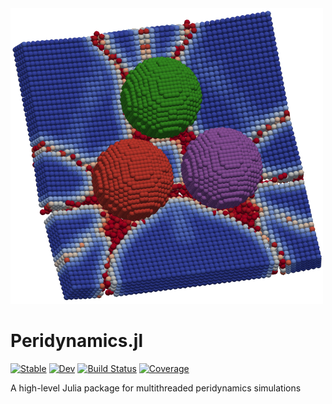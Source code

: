 <img src="docs/src/assets/logo.png" width="500" />

# Peridynamics.jl

[![Stable](https://img.shields.io/badge/docs-stable-blue.svg)](https://kfrb.github.io/Peridynamics.jl/stable/)
[![Dev](https://img.shields.io/badge/docs-dev-blue.svg)](https://kfrb.github.io/Peridynamics.jl/dev/)
[![Build Status](https://github.com/kfrb/Peridynamics.jl/actions/workflows/CI.yml/badge.svg?branch=main)](https://github.com/kfrb/Peridynamics.jl/actions/workflows/CI.yml?query=branch%3Amain)
[![Coverage](https://codecov.io/gh/kfrb/Peridynamics.jl/branch/main/graph/badge.svg)](https://codecov.io/gh/kfrb/Peridynamics.jl)

A high-level Julia package for multithreaded peridynamics simulations